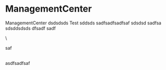 ManagementCenter
================

ManagementCenter
dsdsdsds
Test
sddsds
sadfsadfsadfsaf
sdsdsd
sadfsa
sdsddsdsds
dfsadf
sadf

\

saf

\
asdfsadfsaf



